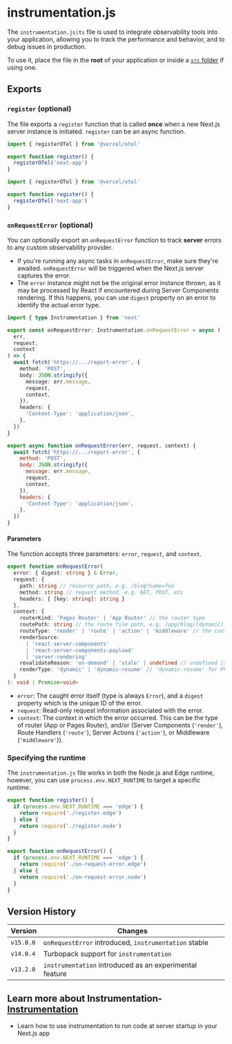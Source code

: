 # instrumentation.js

The `instrumentation.js|ts` file is used to integrate observability tools into your application, allowing you to track the performance and behavior, and to debug issues in production.

To use it, place the file in the **root** of your application or inside a [`src` folder](/docs/app/api-reference/file-conventions/src-folder.md) if using one.

## Exports

### `register` (optional)

The file exports a `register` function that is called **once** when a new Next.js server instance is initiated. `register` can be an async function.

```ts filename="instrumentation.ts" switcher
import { registerOTel } from '@vercel/otel'

export function register() {
  registerOTel('next-app')
}
```

```js filename="instrumentation.js" switcher
import { registerOTel } from '@vercel/otel'

export function register() {
  registerOTel('next-app')
}
```

### `onRequestError` (optional)

You can optionally export an `onRequestError` function to track **server** errors to any custom observability provider.

* If you're running any async tasks in `onRequestError`, make sure they're awaited. `onRequestError` will be triggered when the Next.js server captures the error.
* The `error` instance might not be the original error instance thrown, as it may be processed by React if encountered during Server Components rendering. If this happens, you can use `digest` property on an error to identify the actual error type.

```ts filename="instrumentation.ts" switcher
import { type Instrumentation } from 'next'

export const onRequestError: Instrumentation.onRequestError = async (
  err,
  request,
  context
) => {
  await fetch('https://.../report-error', {
    method: 'POST',
    body: JSON.stringify({
      message: err.message,
      request,
      context,
    }),
    headers: {
      'Content-Type': 'application/json',
    },
  })
}
```

```js filename="instrumentation.js" switcher
export async function onRequestError(err, request, context) {
  await fetch('https://.../report-error', {
    method: 'POST',
    body: JSON.stringify({
      message: err.message,
      request,
      context,
    }),
    headers: {
      'Content-Type': 'application/json',
    },
  })
}
```

#### Parameters

The function accepts three parameters: `error`, `request`, and `context`.

```ts filename="Types"
export function onRequestError(
  error: { digest: string } & Error,
  request: {
    path: string // resource path, e.g. /blog?name=foo
    method: string // request method. e.g. GET, POST, etc
    headers: { [key: string]: string }
  },
  context: {
    routerKind: 'Pages Router' | 'App Router' // the router type
    routePath: string // the route file path, e.g. /app/blog/[dynamic]
    routeType: 'render' | 'route' | 'action' | 'middleware' // the context in which the error occurred
    renderSource:
      | 'react-server-components'
      | 'react-server-components-payload'
      | 'server-rendering'
    revalidateReason: 'on-demand' | 'stale' | undefined // undefined is a normal request without revalidation
    renderType: 'dynamic' | 'dynamic-resume' // 'dynamic-resume' for PPR
  }
): void | Promise<void>
```

* `error`: The caught error itself (type is always `Error`), and a `digest` property which is the unique ID of the error.
* `request`: Read-only request information associated with the error.
* `context`: The context in which the error occurred. This can be the type of router (App or Pages Router), and/or (Server Components (`'render'`), Route Handlers (`'route'`), Server Actions (`'action'`), or Middleware (`'middleware'`)).

### Specifying the runtime

The `instrumentation.js` file works in both the Node.js and Edge runtime, however, you can use `process.env.NEXT_RUNTIME` to target a specific runtime.

```js filename="instrumentation.js"
export function register() {
  if (process.env.NEXT_RUNTIME === 'edge') {
    return require('./register.edge')
  } else {
    return require('./register.node')
  }
}

export function onRequestError() {
  if (process.env.NEXT_RUNTIME === 'edge') {
    return require('./on-request-error.edge')
  } else {
    return require('./on-request-error.node')
  }
}
```

## Version History

| Version   | Changes                                                 |
| --------- | ------------------------------------------------------- |
| `v15.0.0` | `onRequestError` introduced, `instrumentation` stable   |
| `v14.0.4` | Turbopack support for `instrumentation`                 |
| `v13.2.0` | `instrumentation` introduced as an experimental feature |

## Learn more about Instrumentation- [Instrumentation](/docs/app/guides/instrumentation.md)
  - Learn how to use instrumentation to run code at server startup in your Next.js app
